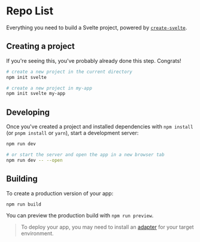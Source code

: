 # Repo List

Everything you need to build a Svelte project, powered by [`create-svelte`](https://github.com/sveltejs/kit/tree/master/packages/create-svelte).

## Creating a project

If you're seeing this, you've probably already done this step. Congrats!

```bash
# create a new project in the current directory
npm init svelte

# create a new project in my-app
npm init svelte my-app
```

## Developing

Once you've created a project and installed dependencies with `npm install` (or `pnpm install` or `yarn`), start a development server:

```bash
npm run dev

# or start the server and open the app in a new browser tab
npm run dev -- --open
```

## Building

To create a production version of your app:

```bash
npm run build
```

You can preview the production build with `npm run preview`.

> To deploy your app, you may need to install an [adapter](https://kit.svelte.dev/docs/adapters) for your target environment.
